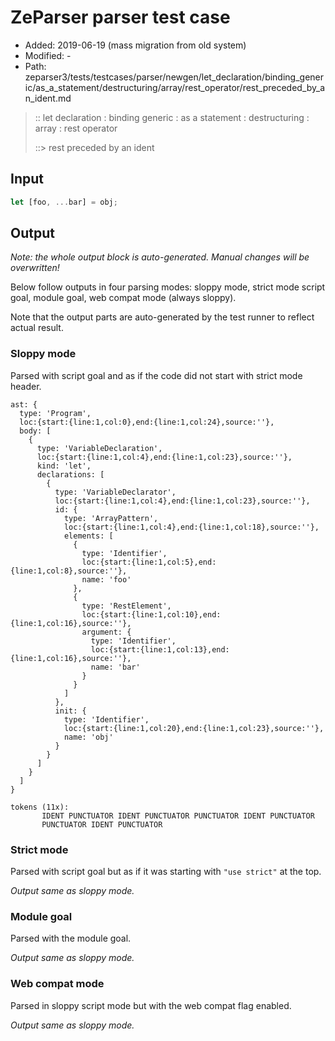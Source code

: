 # ZeParser parser test case

- Added: 2019-06-19 (mass migration from old system)
- Modified: -
- Path: zeparser3/tests/testcases/parser/newgen/let_declaration/binding_generic/as_a_statement/destructuring/array/rest_operator/rest_preceded_by_an_ident.md

> :: let declaration : binding generic : as a statement : destructuring : array : rest operator
>
> ::> rest preceded by an ident

## Input

`````js
let [foo, ...bar] = obj;
`````

## Output

_Note: the whole output block is auto-generated. Manual changes will be overwritten!_

Below follow outputs in four parsing modes: sloppy mode, strict mode script goal, module goal, web compat mode (always sloppy).

Note that the output parts are auto-generated by the test runner to reflect actual result.

### Sloppy mode

Parsed with script goal and as if the code did not start with strict mode header.

`````
ast: {
  type: 'Program',
  loc:{start:{line:1,col:0},end:{line:1,col:24},source:''},
  body: [
    {
      type: 'VariableDeclaration',
      loc:{start:{line:1,col:4},end:{line:1,col:23},source:''},
      kind: 'let',
      declarations: [
        {
          type: 'VariableDeclarator',
          loc:{start:{line:1,col:4},end:{line:1,col:23},source:''},
          id: {
            type: 'ArrayPattern',
            loc:{start:{line:1,col:4},end:{line:1,col:18},source:''},
            elements: [
              {
                type: 'Identifier',
                loc:{start:{line:1,col:5},end:{line:1,col:8},source:''},
                name: 'foo'
              },
              {
                type: 'RestElement',
                loc:{start:{line:1,col:10},end:{line:1,col:16},source:''},
                argument: {
                  type: 'Identifier',
                  loc:{start:{line:1,col:13},end:{line:1,col:16},source:''},
                  name: 'bar'
                }
              }
            ]
          },
          init: {
            type: 'Identifier',
            loc:{start:{line:1,col:20},end:{line:1,col:23},source:''},
            name: 'obj'
          }
        }
      ]
    }
  ]
}

tokens (11x):
       IDENT PUNCTUATOR IDENT PUNCTUATOR PUNCTUATOR IDENT PUNCTUATOR
       PUNCTUATOR IDENT PUNCTUATOR
`````

### Strict mode

Parsed with script goal but as if it was starting with `"use strict"` at the top.

_Output same as sloppy mode._

### Module goal

Parsed with the module goal.

_Output same as sloppy mode._

### Web compat mode

Parsed in sloppy script mode but with the web compat flag enabled.

_Output same as sloppy mode._
